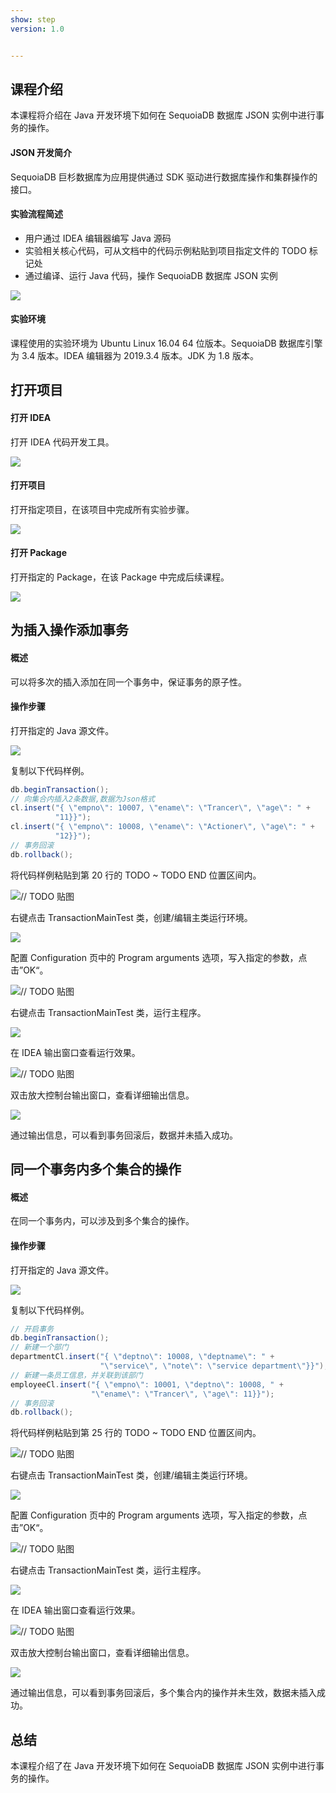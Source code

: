 ```yaml
---
show: step
version: 1.0


---
```


## 课程介绍

本课程将介绍在 Java 开发环境下如何在 SequoiaDB 数据库 JSON 实例中进行事务的操作。

#### JSON 开发简介

SequoiaDB 巨杉数据库为应用提供通过 SDK 驱动进行数据库操作和集群操作的接口。

#### 实验流程简述

- 用户通过 IDEA 编辑器编写 Java 源码
- 实验相关核心代码，可从文档中的代码示例粘贴到项目指定文件的 TODO 标记处
- 通过编译、运行 Java 代码，操作 SequoiaDB 数据库 JSON 实例

![](https://doc.shiyanlou.com/courses/1736/1207281/7b1731fc121e3b460dcd9841eb0218a6-0)

#### 实验环境

课程使用的实验环境为 Ubuntu Linux 16.04 64 位版本。SequoiaDB 数据库引擎为 3.4 版本。IDEA 编辑器为 2019.3.4 版本。JDK 为 1.8 版本。

## 打开项目

#### 打开 IDEA

打开 IDEA 代码开发工具。

<img src="https://doc.shiyanlou.com/courses/1736/1207281/06650396616c742995bb63fcf933fac5-0"  />

#### 打开项目

打开指定项目，在该项目中完成所有实验步骤。

![](https://doc.shiyanlou.com/courses/1736/1207281/9f17386c8098e8f4e46634f208fcd36b-0)

#### 打开 Package

打开指定的 Package，在该 Package 中完成后续课程。

![](https://doc.shiyanlou.com/courses/1736/1207281/c04fa6af595898e674fdb3a22aa647ff-0)

## 为插入操作添加事务

#### 概述

可以将多次的插入添加在同一个事务中，保证事务的原子性。

#### 操作步骤

打开指定的 Java 源文件。

![](https://doc.shiyanlou.com/courses/1736/1207281/17b05937729cd6b140e07c303fd88e31-0)

复制以下代码样例。

```java
db.beginTransaction();
// 向集合内插入2条数据,数据为Json格式
cl.insert("{ \"empno\": 10007, \"ename\": \"Trancer\", \"age\": " +
          "11}}");
cl.insert("{ \"empno\": 10008, \"ename\": \"Actioner\", \"age\": " +
          "12}}");
// 事务回滚
db.rollback();
```

将代码样例粘贴到第 20 行的 TODO ~ TODO END 位置区间内。

![// TODO 贴图](https://doc.shiyanlou.com/courses/1736/1207281/4ed59ee0d0a7c77b5dcd95ff8b54e393-0)

右键点击 TransactionMainTest 类，创建/编辑主类运行环境。

![](https://doc.shiyanlou.com/courses/1736/1207281/09c153c8584eb35556b4235f1c567984-0)

配置 Configuration 页中的 Program arguments 选项，写入指定的参数，点击”OK“。

![// TODO 贴图](https://doc.shiyanlou.com/courses/1736/1207281/adfc20f28096fc1706412df3e71feeda-0) 

右键点击 TransactionMainTest 类，运行主程序。

![](https://doc.shiyanlou.com/courses/1736/1207281/078e26a6715e7e51445235c5e99f6a44-0)

在 IDEA 输出窗口查看运行效果。

![// TODO 贴图](https://doc.shiyanlou.com/courses/1736/1207281/901dc2026a24c5c09b18969d702778a0-0)

双击放大控制台输出窗口，查看详细输出信息。

![](https://doc.shiyanlou.com/courses/1736/1207281/b5033d12277482c838ff2f0d372b7769-0)

通过输出信息，可以看到事务回滚后，数据并未插入成功。

## 同一个事务内多个集合的操作

#### 概述

在同一个事务内，可以涉及到多个集合的操作。

#### 操作步骤

打开指定的 Java 源文件。

![](https://doc.shiyanlou.com/courses/1736/1207281/8bad6a603e622b890dd19c291bb79ade-0)

复制以下代码样例。

```java
// 开启事务
db.beginTransaction();
// 新建一个部门
departmentCl.insert("{ \"deptno\": 10008, \"deptname\": " +
                    "\"service\", \"note\": \"service department\"}}");
// 新建一条员工信息，并关联到该部门
employeeCl.insert("{ \"empno\": 10001, \"deptno\": 10008, " +
                  "\"ename\": \"Trancer\", \"age\": 11}}");
// 事务回滚
db.rollback();
```

将代码样例粘贴到第 25 行的 TODO ~ TODO END 位置区间内。

![// TODO 贴图](https://doc.shiyanlou.com/courses/1736/1207281/4be2149f4a95646dada9d76600b34582-0)

右键点击 TransactionMainTest 类，创建/编辑主类运行环境。

![](https://doc.shiyanlou.com/courses/1736/1207281/09c153c8584eb35556b4235f1c567984-0)

配置 Configuration 页中的 Program arguments 选项，写入指定的参数，点击”OK“。

![// TODO 贴图](https://doc.shiyanlou.com/courses/1736/1207281/545dbef1a97f24f86643ca4618c24116-0) 

右键点击 TransactionMainTest 类，运行主程序。

![](https://doc.shiyanlou.com/courses/1736/1207281/078e26a6715e7e51445235c5e99f6a44-0)

在 IDEA 输出窗口查看运行效果。

![// TODO 贴图](https://doc.shiyanlou.com/courses/1736/1207281/901dc2026a24c5c09b18969d702778a0-0)

双击放大控制台输出窗口，查看详细输出信息。

![](https://doc.shiyanlou.com/courses/1736/1207281/75a5f61fa7150d8b2195b31edc6628e6-0)

通过输出信息，可以看到事务回滚后，多个集合内的操作并未生效，数据未插入成功。

## 总结

本课程介绍了在 Java 开发环境下如何在 SequoiaDB 数据库 JSON 实例中进行事务的操作。
